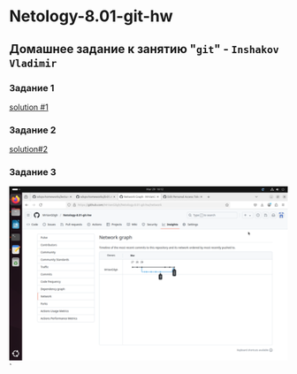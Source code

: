 # Netology-8.01-git-hw

## Домашнее задание к занятию "`git`" - `Inshakov Vladimir`

### Задание 1

[solution #1](https://github.com/MrVanG0gh/Netology-8.01-git-hw/blob/main/README.md)

### Задание 2

[solution#2](https://github.com/MrVanG0gh/Netology-8.01-git-hw/blob/main/.gitignore)

### Задание 3

![Screenshot for Network](https://github.com/MrVanG0gh/Netology-8.01-git-hw/blob/main/screenshot.png)`

